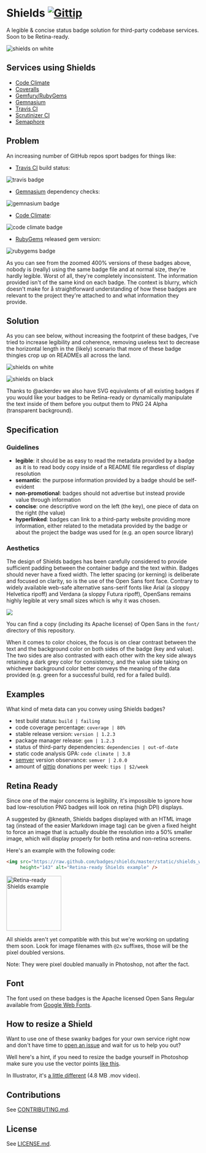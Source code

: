 # Shields [![Gittip](http://img.shields.io/gittip/shields.io.png)](https://www.gittip.com/Shields.io/)

A legible & concise status badge solution for third-party codebase services.
Soon to be Retina-ready.

![shields on white](https://raw.github.com/badges/shields/master/static/shields_white.png)


## Services using Shields

- [Code Climate](https://codeclimate.com/changelog/510d4fde56b102523a0004bf)
- [Coveralls](https://coveralls.io/r/kaize/nastachku)
- [Gemfury/RubyGems](http://badge.fury.io/)
- [Gemnasium](http://blog.tech-angels.com/post/43141047457/gemnasium-v3-aka-gemnasium)
- [Travis CI](http://about.travis-ci.org/docs/user/status-images/)
- [Scrutinizer CI](https://scrutinizer-ci.com/)
- [Semaphore](https://semaphoreapp.com)


## Problem

An increasing number of GitHub repos sport badges for things like:

- [Travis CI](https://travis-ci.org/) build status: 

![travis badge](http://f.cl.ly/items/2H233M0I0T43313c3h0C/Screen%20Shot%202013-01-30%20at%202.45.30%20AM.png)

- [Gemnasium](https://gemnasium.com/) dependency checks: 

![gemnasium badge](http://f.cl.ly/items/2j1D2R0q2C3s1x2y3k09/Screen%20Shot%202013-01-30%20at%202.46.10%20AM.png)

- [Code Climate](http://codeclimate.com): 

![code climate badge](http://f.cl.ly/items/0H2O1A3q2b3j1D2i0M3j/Screen%20Shot%202013-01-30%20at%202.46.47%20AM.png)

- [RubyGems](http://rubygems.org) released gem version: 

![rubygems badge](http://f.cl.ly/items/443X21151h1V301s2s3a/Screen%20Shot%202013-01-30%20at%202.47.10%20AM.png)

As you can see from the zoomed 400% versions of these badges above, nobody is
(really) using the same badge file and at normal size, they're hardly legible.
Worst of all, they're completely inconsistent. The information provided isn't
of the same kind on each badge. The context is blurry, which doesn't make for å
straightforward understanding of how these badges are relevant to the project
they're attached to and what information they provide. 


## Solution

As you can see below, without increasing the footprint of these badges, I've
tried to increase legibility and coherence, removing useless text to decrease
the horizontal length in the (likely) scenario that more of these badge
thingies crop up on READMEs all across the land.

![shields on
white](https://raw.github.com/badges/shields/master/static/shields_white.png)

![shields on
black](https://raw.github.com/badges/shields/master/static/shields_black.png)

Thanks to @ackerdev we also have SVG equivalents of all existing badges if you
would like your badges to be Retina-ready or dynamically manipulate the text
inside of them before you output them to PNG 24 Alpha (transparent background).


## Specification

### Guidelines

- **legible**: it should be as easy to read the metadata provided by a badge as
  it is to read body copy inside of a README file regardless of display
resolution
- **semantic**: the purpose information provided by a badge should be
  self-evident
- **non-promotional**: badges should not advertise but instead provide value
  through information
- **concise**: one descriptive word on the left (the key), one piece of data on
  the right (the value)
- **hyperlinked**: badges can link to a third-party website providing more
  information, either related to the metadata provided by the badge or about
the project the badge was used for (e.g. an open source library) 


### Aesthetics

The design of Shields badges has been carefully considered to provide
sufficient padding between the container badge and the text within. Badges
should never have a fixed width. The letter spacing (or kerning) is deliberate
and focused on clarity, so is the use of the Open Sans font face. Contrary to
widely available web-safe alternative sans-serif fonts like Arial (a sloppy
Helvetica ripoff) and Verdana (a sloppy Futura ripoff), OpenSans remains highly
legible at very small sizes which is why it was chosen.

![](https://raw.github.com/badges/shields/master/static/proportions.png)

You can find a copy (including its Apache license) of Open Sans in the `font/`
directory of this repository.

When it comes to color choices, the focus is on clear contrast between the text
and the background color on both sides of the badge (key and value). The two
sides are also contrasted with each other with the key side always retaining a
dark grey color for consistency, and the value side taking on whichever
background color better conveys the meaning of the data provided (e.g. green
for a successful build, red for a failed build).


## Examples

What kind of meta data can you convey using Shields badges?

- test build status: `build | failing`
- code coverage percentage: `coverage | 80%`
- stable release version: `version | 1.2.3`
- package manager release: `gem | 1.2.3`
- status of third-party dependencies: `dependencies | out-of-date`
- static code analysis GPA: `code climate | 3.8`
- [semver](http://semver.org/) version observance: `semver | 2.0.0`
- amount of [gittip](http://gittip.com) donations per week: `tips | $2/week`


## Retina Ready

Since one of the major concerns is legibility, it's impossible to ignore how
bad low-resolution PNG badges will look on retina (high DPI) displays.

A suggested by @kneath, Shields badges displayed with an HTML image tag
(instead of the easier Markdown image tag) can be given a fixed height to force
an image that is actually double the resolution into a 50% smaller image, which
will display properly for both retina and non-retina screens.

Here's an example with the following code: 

```html
<img src="https://raw.github.com/badges/shields/master/static/shields_white@2x.png" 
     height="143" alt="Retina-ready Shields example" />
```

<img
src="https://raw.github.com/badges/shields/master/static/shields_white@2x.png"
height="143" alt="Retina-ready Shields example" />

All shields aren't yet compatible with this but we're working on updating them
soon. Look for image filenames with `@2x` suffixes, those will be the pixel
doubled versions. 

Note: They were pixel doubled manually in Photoshop, not after the fact.


## Font

The font used on these badges is the Apache licensed Open Sans Regular
available from [Google Web
Fonts](http://www.google.com/webfonts/specimen/Open+Sans).


## How to resize a Shield

Want to use one of these swanky badges for your own service right now and don't
have time to [open an issue](https://github.com/gittip/shields.io/issues) and
wait for us to help you out?

Well here's a hint, if you need to resize the badge yourself in Photoshop make
sure you use the vector points [like this](http://link.olivierlacan.com/MmlK).

In Illustrator, it's [a little
different](http://f.cl.ly/items/071J0Q2m0D38250g2s1F/shields_resize_illustrator.mov)
(4.8 MB .mov video).


## Contributions

See [CONTRIBUTING.md](CONTRIBUTING.md).


## License

See [LICENSE.md](LICENSE.md).
